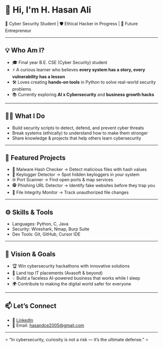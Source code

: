 # 👋 Hi, I'm H. Hasan Ali  

🔐 Cyber Security Student | 🛡️ Ethical Hacker in Progress | 🚀 Future Entrepreneur  

---

## 💡 Who Am I?
- 🎓 Final year B.E. CSE (Cyber Security) student  
- ⚡ A curious learner who believes **every system has a story, every vulnerability has a lesson**  
- 🛠️ Loves creating **hands-on tools** in Python to solve real-world security problems  
- 📚 Currently exploring **AI x Cybersecurity** and **business growth hacks**  

---

## 🧑‍💻 What I Do
- Build security scripts to detect, defend, and prevent cyber threats  
- Break systems (ethically) to understand how to make them stronger  
- Share knowledge & projects that help others learn cybersecurity  

---

## 🔨 Featured Projects
- 🧹 Malware Hash Checker → Detect malicious files with hash values  
- 🔐 Keylogger Detector → Spot hidden keyloggers in your system  
- 🌐 Port Scanner → Find open ports & map services  
- 🕵️ Phishing URL Detector → Identify fake websites before they trap you  
- 📂 File Integrity Monitor → Track unauthorized file changes  

---

## ⚙️ Skills & Tools
- Languages: Python, C, Java  
- Security: Wireshark, Nmap, Burp Suite  
- Dev Tools: Git, GitHub, Cursor IDE  

---

## 🎯 Vision & Goals
- 🏆 Win cybersecurity hackathons with innovative solutions  
- 💼 Land top IT placements (Avasoft & beyond)  
- 💡 Build a faceless AI-powered business that works while I sleep  
- 🌍 Contribute to making the digital world safer for everyone  

---

## 📫 Let’s Connect
- 💼 [LinkedIn](https://www.linkedin.com/in/hasanali)  
- 📧 Email: hasandce2005@gmail.com  

---

⭐ “In cybersecurity, curiosity is not a risk — it’s the ultimate defense.” ⭐
